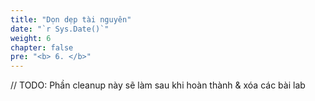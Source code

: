 ```yaml
---
title: "Dọn dẹp tài nguyên"
date: "`r Sys.Date()`"
weight: 6
chapter: false
pre: "<b> 6. </b>"
---
```


// TODO: Phần cleanup này sẽ làm sau khi hoàn thành & xóa các bài lab